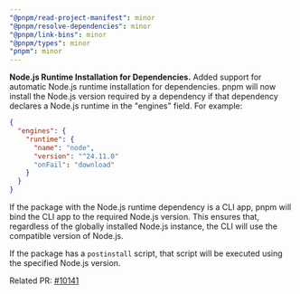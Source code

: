 ```yaml
---
"@pnpm/read-project-manifest": minor
"@pnpm/resolve-dependencies": minor
"@pnpm/link-bins": minor
"@pnpm/types": minor
"pnpm": minor
---
```


**Node.js Runtime Installation for Dependencies.** Added support for automatic Node.js runtime installation for dependencies. pnpm will now install the Node.js version required by a dependency if that dependency declares a Node.js runtime in the "engines" field. For example:

```json
{
  "engines": {
    "runtime": {
      "name": "node",
      "version": "^24.11.0"
      "onFail": "download"
    }
  }
}
```

If the package with the Node.js runtime dependency is a CLI app, pnpm will bind the CLI app to the required Node.js version. This ensures that, regardless of the globally installed Node.js instance, the CLI will use the compatible version of Node.js.

If the package has a `postinstall` script, that script will be executed using the specified Node.js version.

Related PR: [#10141](https://github.com/pnpm/pnpm/pull/10141)
